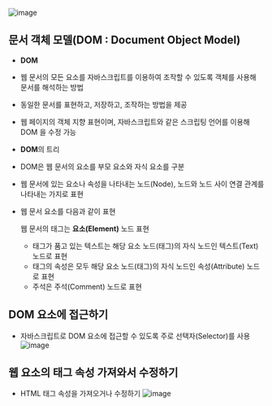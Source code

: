 ![image](https://user-images.githubusercontent.com/51090557/98557783-f8175300-22e7-11eb-92fc-72ba51b6b8d7.png)

## 문서 객체 모델(DOM : Document Object Model)

- **DOM**
- 웹 문서의 모든 요소를 자바스크립트를 이용하여 조작할 수 있도록 객체를 사용해 문서를 해석하는 방법
- 동일한 문서를 표현하고, 저장하고, 조작하는 방법을 제공
- 웹 페이지의 객체 지향 표현이며, 자바스크립트와 같은 스크립팅 언어를 이용해 DOM 을 수정 가능
- **DOM**의 트리
- DOM은 웹 문서의 요소를 부모 요소와 자식 요소를 구분
- 웹 문서에 있는 요소나 속성을 나타내는 노드(Node), 노드와 노드 사이 연결 관계를 나타내는 가지로 표현
- 웹 문서 요소를 다음과 같이 표현

    웹 문서의 태그는 **요소(Element)** 노드 표현
    - 태그가 품고 있는 텍스트는 해당 요소 노드(태그)의 자식 노드인 텍스트(Text) 노드로 표현
    - 태그의 속성은 모두 해당 요소 노드(태그)의 자식 노드인 속성(Attribute) 노드로 표현
    - 주석은 주석(Comment) 노드로 표현

## DOM 요소에 접근하기

- 자바스크립트로 DOM 요소에 접근할 수 있도록 주로 선택자(Selector)를 사용
![image](https://user-images.githubusercontent.com/51090557/98557630-cb633b80-22e7-11eb-9a62-cf0914945a6d.png)

## 웹 요소의 태그 속성 가져와서 수정하기
- HTML 태그 속성을 가져오거나 수정하기
![image](https://user-images.githubusercontent.com/51090557/98557703-e03fcf00-22e7-11eb-87e7-53df06731d66.png)

